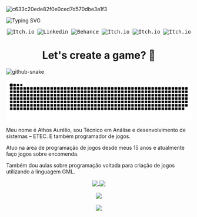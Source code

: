 ![c633c20ede82f0e0ced7d570dbe3a1f3](https://thumbs.gfycat.com/ImmenseTenderHaddock-size_restricted.gif)

![Typing SVG](https://readme-typing-svg.demolab.com?font=Fira+Code&pause=1000&color=9644CD&center=true&vCenter=true&width=1000&lines=Save%2C+my+name+is+Athos+Aurélio;I+am+Game+Developer+and+Game+Designer;And+GameMaker+Studio+Master+too;Welcome+to+my+Github+:3)

<samp>
  <p align="center">
     </a>
        <a href="https://twitter.com/huotes/" target="_blank" style="text-decoration: none;">
        <img src="https://img.shields.io/badge/Twitter-1a1b27?style=for-the-badge&logo=twitter&logoColor=9644CD" alt="Itch.io">
    </a>
    <a href="https://www.linkedin.com/in/athos-aurélio-551646229/" target="_blank" style="text-decoration: none;">
        <img src="https://img.shields.io/badge/linkedin-1a1b27?style=for-the-badge&logo=linkedin&logoColor=9644CD" alt="Linkedin">
    </a>
    <a href="https://www.instagram.com/huotes" target="_blank" style="text-decoration: none;">
        <img src="https://img.shields.io/badge/Instagram-1a1b27?style=for-the-badge&logo=Instagram&logoColor=9644CD" alt="Behance">
    </a>
     </a>
        <a href="https://https://www.twitch.tv/huotes" target="_blank" style="text-decoration: none;">
        <img src="https://img.shields.io/badge/Twitch-1a1b27?style=for-the-badge&logo=twitch&logoColor=9644CD" alt="Itch.io">
    </a>
    </a>
        <a href="https://www.youtube.com/channel/UCgrzS3MuQWp7qTiw5YwuceA" target="_blank" style="text-decoration: none;">
        <img src="https://img.shields.io/badge/Youtube-1a1b27?style=for-the-badge&logo=Youtube&logoColor=9644CD" alt="Itch.io">
    </a>
    </a>
        <a href="https://huotes.itch.io/" target="_blank" style="text-decoration: none;">
        <img src="https://img.shields.io/badge/itch.io-1a1b27?style=for-the-badge&logo=itch.io&logoColor=9644CD" alt="Itch.io">
    </a>
  </p>
</samp>

<h1  align="center">Let's create a game? 👾</h1>

<picture>
  <source media="(prefers-color-scheme: dark)" srcset="github-snake-dark.svg" />
  <img alt="github-snake" src="github-snake.svg" />
</picture>

  <source
    media="(prefers-color-scheme: dark)"
   srcset="
      https://raw.githubusercontent.com/platane/snk/output/github-contribution-grid-snake-dark.svg
    "
  />
  <img
    alt="github contribution grid snake animation"
    src="https://raw.githubusercontent.com/platane/snk/output/github-contribution-grid-snake.svg"
  />
</picture>

<p>Meu nome é Athos Aurélio, sou Técnico em Análise e desenvolvimento de sistemas – ETEC. E também programador de jogos.</p>
<p>Atuo na área de programação de jogos desde meus 15 anos e atualmente faço jogos sobre encomenda.</p>
<p>Também dou aulas sobre programação voltada para criação de jogos utilizando a linguagem GML.</p>

<div align="center">
<a href="https://github.com/huotes">
<img  height="160em" align="center" src="https://github-readme-stats.vercel.app/api/top-langs/?username=huotes&layout=compact&langs_count=7&theme=synthwave"/>
<img  height="160em" align="center" src="https://github-readme-stats.vercel.app/api?username=huotes&theme=synthwave" />
</div>


<div align="center">
</a> 

<br />

<div align="center">
    <img src="http://github-readme-streak-stats.herokuapp.com?user=huotes&theme=monokai&hide_border=true&date_format=M%20j%5B%2C%20Y%5D&background=00000000&stroke=DE37C1">
</div>
  
<div align="center">
  <p align="center">
    <a href="https://skillicons.dev">
      <img src="https://skillicons.dev/icons?i=cpp,cs,java,javascript,html,ts,lua,git,python,gamemakerstudio,unity,unreal,godot" />
    </a>
</div>
